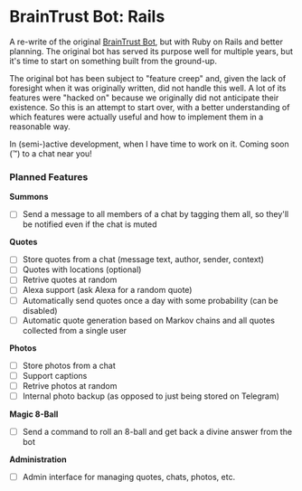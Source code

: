 # BrainTrust Bot: Rails

A re-write of the original [BrainTrust Bot](https://github.com/terabyte128/braintrust-bot), but with Ruby on Rails and better planning. 
The original bot has served its purpose well for multiple years, but it's time to start on something built from the ground-up. 

The original bot has been subject to "feature creep" and, given the lack of foresight when it was originally written, did not handle this well. 
A lot of its features were "hacked on" because we originally did not anticipate their existence. So this is an attempt to start over, with a 
better understanding of which features were actually useful and how to implement them in a reasonable way.


In (semi-)active development, when I have time to work on it. Coming soon (™) to a chat near you!

### Planned Features

**Summons**

- [ ] Send a message to all members of a chat by tagging them all, so they'll be notified even if the chat is muted

**Quotes**

- [ ] Store quotes from a chat (message text, author, sender, context)
- [ ] Quotes with locations (optional)
- [ ] Retrive quotes at random
- [ ] Alexa support (ask Alexa for a random quote)
- [ ] Automatically send quotes once a day with some probability (can be disabled)
- [ ] Automatic quote generation based on Markov chains and all quotes collected from a single user

**Photos**

- [ ] Store photos from a chat
- [ ] Support captions
- [ ] Retrive photos at random
- [ ] Internal photo backup (as opposed to just being stored on Telegram)

**Magic 8-Ball**

- [ ] Send a command to roll an 8-ball and get back a divine answer from the bot

**Administration**

- [ ] Admin interface for managing quotes, chats, photos, etc.
